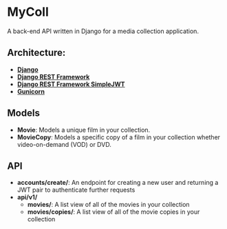 # MyColl
A back-end API written in Django for a media collection application.

## Architecture:
- [**Django**](https://www.djangoproject.com/)
- [**Django REST Framework**](https://www.django-rest-framework.org/)
- [**Django REST Framework SimpleJWT**](https://github.com/davesque/django-rest-framework-simplejwt)
- [**Gunicorn**](https://gunicorn.org/)

## Models
- **Movie**: Models a unique film in your collection.
- **MovieCopy**: Models a specific copy of a film in your collection whether video-on-demand (VOD) or DVD.

## API
- **accounts/create/**: An endpoint for creating a new user and returning a JWT pair to authenticate further requests
- **api/v1/**
  - **movies/**: A list view of all of the movies in your collection
  - **movies/copies/**: A list view of all of the movie copies in your collection
